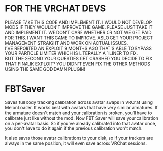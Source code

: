 # FOR THE VRCHAT DEVS
PLEASE TAKE THIS CODE AND IMPLEMENT IT. I WOULD NOT DEVELOP MODS IF THEY WOULDN'T IMPROVE THE GAME. PLEASE JUST TAKE IT AND IMPLEMENT IT. WE DON'T CARE WHETHER OR NOT WE GET PAID FOR THIS. I WANT THIS GAME TO IMPROVE. ASLO GET YOUR PROJECT MANAGEMENT STRAIGHT AND WORK ON ACTUAL ISSUES.  
I'VE REPORTED AN EXPLOIT 9 MONTHS AGO THAT'S ABLE TO BYPASS YOUR PARTICLE LIMITER WHICH IS LITERALLY A 1 LINER TO FIX.  
BUT THE SECOND YOUR QUESTIES GET CRASHED YOU DECIDE TO FIX THAT FINALIK EXPLOIT? YOU DIDN'T EVEN FIX THE OTHER METHODS USING THE SAME GOD DAMN PLUGIN!  

# FBTSaver
Saves full body tracking calibration across avatar swaps in VRChat using MelonLoader. It works best with avatars that have very similar armatures. If the armature doesn't match and your calibration is broken, you'll have to calibrate just like without the mod.
Now FBT Saver will save your calibration on a per-avatar basis. So if you've already calibrated into that avatar once, you don't have to do it again if the previous calibration won't match.

It also saves those avatar calibrations to your disk, so if your trackers are always in the same position, it will even save across VRChat sessions.
